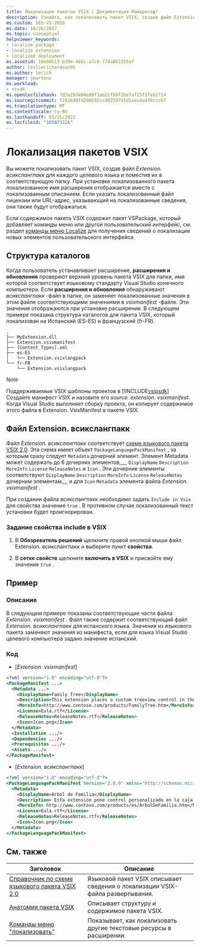 ```yaml
---
title: Локализация пакетов VSIX | Документация Майкрософт
description: Узнайте, как локализовать пакет VSIX, создав файл Extension. всикслангпакк для каждого целевого языка и поместив их в соответствующую папку.
ms.custom: SEO-VS-2020
ms.date: 10/26/2017
ms.topic: conceptual
helpviewer_keywords:
- localize package
- localize extension
- localized deployment
ms.assetid: 10e80b13-b39e-466c-a7c8-774a862355af
author: leslierichardson95
ms.author: lerich
manager: jmartens
ms.workload:
- vssdk
ms.openlocfilehash: 7d2e297484e89f1ae2cfb9f2be7af25f1fe92714
ms.sourcegitcommit: f2916d8fd296b92cc402597d1d1eecda4f6cccbf
ms.translationtype: MT
ms.contentlocale: ru-RU
ms.lasthandoff: 03/25/2021
ms.locfileid: "105073226"
---
```

# <a name="localizing-vsix-packages"></a>Локализация пакетов VSIX

Вы можете локализовать пакет VSIX, создав файл *Extension. всикслангпакк* для каждого целевого языка и поместив их в соответствующую папку. При установке локализованного пакета локализованное имя расширения отображается вместе с локализованным описанием. Если указать локализованный файл лицензии или URL-адрес, указывающий на локализованные сведения, они также будут отображаться.

Если содержимое пакета VSIX содержит пакет VSPackage, который добавляет команды меню или другой пользовательский интерфейс, см. раздел [команды меню Localize](../extensibility/localizing-menu-commands.md) для получения сведений о локализации новых элементов пользовательского интерфейса.

## <a name="directory-structure"></a>Структура каталогов

 Когда пользователь устанавливает расширение, **расширения и обновления** проверяют верхний уровень пакета VSIX для папки, имя которой соответствует языковому стандарту Visual Studio конечного компьютера. Если **расширения и обновления** обнаруживают *всикслангпакк* -файл в папке, он заменяет локализованные значения в этом файле соответствующими значениями в *vsixmanifest* -файле. Эти значения отображаются при установке расширения. В следующем примере показана структура каталогов для пакета VSIX, который локализован на Испанский (ES-ES) и французский (fr-FR).

```text
.
├── MyExtension.dll
├── Extension.vsixmanifest
├── [Content_Types].xml
├── es-ES
│   └── Extension.vsixlangpack
└── fr-FR
    └── Extension.vsixlangpack
```

> [!NOTE]
> Поддерживаемые VSIX шаблоны проектов в [!INCLUDE[vsipsdk](../extensibility/includes/vsipsdk_md.md)] Создайте манифест VSIX и назовите его *source. extension. vsixmanifest*. Когда Visual Studio выполняет сборку проекта, он копирует содержимое этого файла в Extension. VsixManifest в пакете VSIX.

## <a name="the-extensionvsixlangpack-file"></a>Файл Extension. всикслангпакк

Файл *Extension. всикслангпакк* соответствует [схеме языкового пакета VSIX 2,0](../extensibility/vsix-language-pack-schema-2-0-reference.md). Эта схема имеет объект `PackageLanguagePackManifest` , за которым сразу следует `Metadata` дочерний элемент. Элемент Metadata может содержать до 6 дочерних элементов,,,,, `DisplayName` `Description` `MoreInfo` `License` `ReleaseNotes` и `Icon` . Эти дочерние элементы соответствуют `DisplayName` `Description` `MoreInfo` `License` `ReleaseNotes` дочерним элементам,,,, и для `Icon` `Metadata` элемента файла *Extension. vsixmanifest* .

При создании файла всикслангпакк необходимо задать `Include in Vsix` для свойства значение `true` . В противном случае локализованный текст установки будет проигнорирован.

### <a name="to-set-the-include-in-vsix-property"></a>Задание свойства include в VSIX

1. В **Обозреватель решений** щелкните правой кнопкой мыши файл Extension. всикслангпакк и выберите пункт **свойства**.

2. В **сетке свойств** щелкните **включить в VSIX** и присвойте ему значение `true` .

## <a name="example"></a>Пример

### <a name="description"></a>Описание

В следующем примере показаны соответствующие части файла *Extension. vsixmanifest* . Файл также содержит соответствующий файл *Extension. всикслангпакк* для испанского языка. Значения из языкового пакета заменяют значения из манифеста, если для языка Visual Studio целевого компьютера задано значение испанский.

### <a name="code"></a>Код

- [*Extension. vsixmanifest*]

```xml
<?xml version="1.0" encoding="utf-8"?>
<PackageManifest ...>
  <Metadata ...>
    <DisplayName>Family Tree</DisplayName>
    <Description>This extension places a custom treeview control in the toolbox that is optimized for handling family tree information.</Description>
    <MoreInfo>http://www.contoso.com/products/FamilyTree.htm</MoreInfo>
    <License>Eula.rtf</License>
    <ReleaseNotes>ReleaseNotes.rtf</ReleaseNotes>
    <Icon>Icon.png</Icon>
  </Metadata>
  <Installation .../>
  <Dependencies .../>
  <Prerequisites .../>
  <Assets .../>
</PackageManifest>
```

- [*Extension. всикслангпакк*]

```xml
<?xml version="1.0" encoding="utf-8"?>
<PackageLanguagePackManifest Version="2.0.0" xmlns="http://schemas.microsoft.com/developer/vsx-schema/2011">
  <Metadata>
    <DisplayName>Arbol de Familia</DisplayName>
    <Description> Esta extensión pone control personalizado en la caja de herramientas por manejar información de familia.</Description>
    <MoreInfo> http://www.contoso.com/products/es/ArbolDeFamilia.htm</MoreInfo>
    <License>Eula.rtf</License>
    <ReleaseNotes>ReleaseNotes.rtf</ReleaseNotes>
    <Icon>Icon.png</Icon>
  </Metadata>
</PackageLanguagePackManifest>
```

## <a name="see-also"></a>См. также

|Заголовок|Описание|
|-----------|-----------------|
|[Справочник по схеме языкового пакета VSIX 2,0](vsix-language-pack-schema-2-0-reference.md)|Языковой пакет VSIX описывает сведения о локализации VSIX-файла развертывания.|
|[Анатомия пакета VSIX](../extensibility/anatomy-of-a-vsix-package.md)|Описывает структуру и содержимое пакета VSIX.|
|[Команды меню "локализовать"](../extensibility/localizing-menu-commands.md)|Показывает, как локализовать другие текстовые ресурсы в расширении.|
